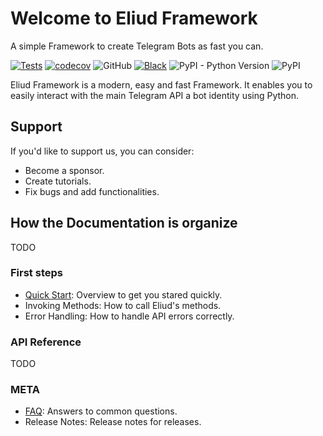 # Welcome to Eliud Framework

A simple Framework to create Telegram Bots as fast you can.

[![Tests](https://github.com/ragnarok22/eliud/actions/workflows/tests.yml/badge.svg)](https://github.com/ragnarok22/eliud/actions/workflows/tests.yml)
[![codecov](https://codecov.io/gh/ragnarok22/eliud/branch/main/graph/badge.svg?token=TslpCxsPRQ)](https://codecov.io/gh/ragnarok22/eliud)
![GitHub](https://img.shields.io/github/license/ragnarok22/eliud)
[![Black](https://img.shields.io/badge/code%20style-black-000000.svg)](https://black.readthedocs.io/en/stable/)
![PyPI - Python Version](https://img.shields.io/pypi/pyversions/eliud)
![PyPI](https://img.shields.io/pypi/v/eliud)

Eliud Framework is a modern, easy and fast Framework. It enables you to easily interact with the main Telegram API
a bot identity using Python.

## Support
If you'd like to support us, you can consider:

* Become a sponsor.
* Create tutorials.
* Fix bugs and add functionalities.


## How the Documentation is organize

TODO


### First steps

* [Quick Start](): Overview to get you stared quickly.
* Invoking Methods: How to call Eliud's methods.
* Error Handling: How to handle API errors correctly.

### API Reference

TODO

### META

* [FAQ](): Answers to common questions.
* Release Notes: Release notes for releases.
